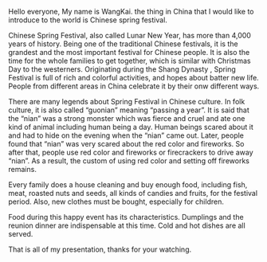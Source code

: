 Hello everyone, My name is WangKai. 
the thing in China that I would like to introduce to the world is Chinese spring festival. 

Chinese Spring Festival, also called Lunar New Year, has more than 4,000 years of history. Being one of the traditional Chinese festivals, it is the grandest and the most important festival for Chinese people. It is also the time for the whole families to get together, which is similar with Christmas Day to the westerners. Originating during the Shang Dynasty , Spring Festival is full of rich and colorful activities, and hopes about batter new life. People from different areas in China celebrate it by their onw different ways.

There are many legends about Spring Festival in Chinese culture. In folk culture, it is also called “guonian” meaning “passing a year”. It is said that the “nian” was a strong monster which was fierce and cruel and ate one kind of animal including human being a day. Human beings scared about it and had to hide on the evening when the “nian” came out. Later, people found that “nian” was very scared about the red color and fireworks. So after that, people use red color and fireworks or firecrackers to drive away “nian”. As a result, the custom of using red color and setting off fireworks remains.

Every family does a house cleaning and buy enough food, including fish, meat, roasted nuts and seeds, all kinds of candies and fruits, for the festival period. Also, new clothes must be bought, especially for children. 

Food during this happy event has its characteristics. Dumplings and the reunion dinner are indispensable at this time. Cold and hot dishes are all served. 

That is all of my presentation, thanks for your watching.